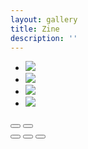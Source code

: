 ```yaml
---
layout: gallery
title: Zine
description: ''
---
```


<div class="hold-me">
<div class="glide">
  <div class="glide__track" data-glide-el="track">
    <ul class="glide__slides">
      <li class="glide__slide">
        <img src="/_assets/zines/zine-1/Page-1.jpg">
      </li>
      <li class="glide__slide">
        <img src="/_assets/zines/zine-1/Page-2-3.jpg">
      </li>
      <li class="glide__slide">
        <img src="/_assets/zines/zine-1/Page-4-5.jpg">
      </li>
      <li class="glide__slide">
        <img src="/_assets/zines/zine-1/Page-6-7.jpg">
      </li>
    </ul>
  </div>

  <div class="glide__arrows" data-glide-el="controls">
    <button class="glide__arrow glide__arrow--left" data-glide-dir="<"><ion-icon name="caret-back-outline"></ion-icon></button>
    <button class="glide__arrow glide__arrow--right" data-glide-dir=">"><ion-icon name="caret-forward-outline"></ion-icon></button>
  </div>
	<div class="glide__bullets" data-glide-el="controls[nav]">
		<button class="glide__bullet" data-glide-dir="=0"></button>
		<button class="glide__bullet" data-glide-dir="=1"></button>
		<button class="glide__bullet" data-glide-dir="=2"></button>
	</div>
</div>
</div>


